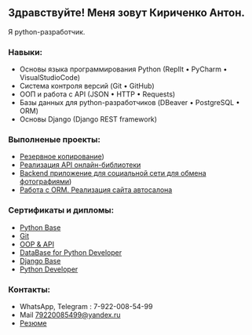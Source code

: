 

## Здравствуйте! Меня зовут Кириченко Антон.
   Я python-разработчик.


### Навыки:
- Основы языка программирования Python (ReplIt • PyCharm • VisualStudioCode)
- Система контроля версий (Git • GitHub)
- ООП и работа с API (JSON • HTTP • Requests)
- Базы данных для python-разработчиков (DBeaver • PostgreSQL • ORM)
- Основы Django (Django REST framework)


### Выполненые проекты:
- [Резервное копирование](https://github.com/AntonTyum/VK-YANDAPI-HOMEWORK))
- [Реализация API онлайн-библиотеки](https://github.com/AntonTyum/HW_CRUD_DRF)
- [Backend приложение для социальной сети для обмена фотографиями](https://github.com/AntonTyum/spd_diplom_netology))
- [Работа с ORM. Реализация сайта автосалона](https://github.com/AntonTyum/Homework_ORM_SHOP/tree/main)
  

### Сертификаты и дипломы:
- [Python Base](https://github.com/AntonTyum/profile_Anton/blob/main/certificate.PythonBase.pdf)
- [Git](https://github.com/AntonTyum/profile_Anton/blob/main/certificateGit.pdf)
- [OOP & API](https://github.com/AntonTyum/profile_Anton/blob/main/certificateOPPendIP.pdf)
- [DataBase for Python Developer](https://github.com/AntonTyum/profile_Anton/blob/main/certificateDatabase%20for%20python.pdf)
- [Django Base](https://github.com/AntonTyum/profile_Anton/blob/main/certificateDjango.pdf)
- [Python Developer](https://github.com/AntonTyum/profile_Anton/blob/main/certificatePython-developer.pdf)


### Контакты: 
 - WhatsApp, Telegram : 7-922-008-54-99
 - Mail 79220085499@yandex.ru
 - [Резюме](https://github.com/AntonTyum/profile_Anton/blob/main/resume.md)
